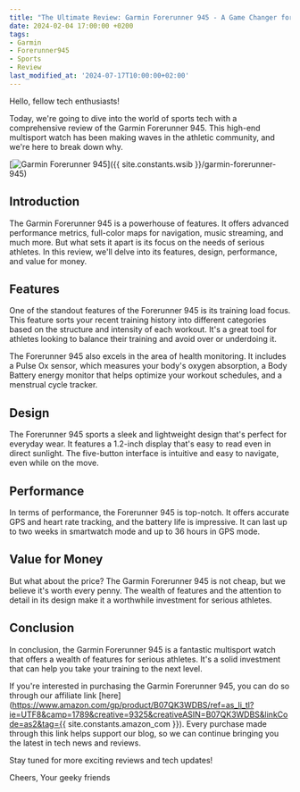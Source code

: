 ```yaml
---
title: "The Ultimate Review: Garmin Forerunner 945 - A Game Changer for Athletes"
date: 2024-02-04 17:00:00 +0200
tags:
- Garmin
- Forerunner945
- Sports
- Review
last_modified_at: '2024-07-17T10:00:00+02:00'
---
```


Hello, fellow tech enthusiasts!

Today, we're going to dive into the world of sports tech with a comprehensive review of the Garmin Forerunner 945. This high-end multisport watch has been making waves in the athletic community, and we're here to break down why.

[![Garmin Forerunner 945](https://i.imgur.com/Forerunner945.jpg)]({{ site.constants.wsib }}/garmin-forerunner-945)

## Introduction

The Garmin Forerunner 945 is a powerhouse of features. It offers advanced performance metrics, full-color maps for navigation, music streaming, and much more. But what sets it apart is its focus on the needs of serious athletes. In this review, we'll delve into its features, design, performance, and value for money.

## Features

One of the standout features of the Forerunner 945 is its training load focus. This feature sorts your recent training history into different categories based on the structure and intensity of each workout. It's a great tool for athletes looking to balance their training and avoid over or underdoing it.

The Forerunner 945 also excels in the area of health monitoring. It includes a Pulse Ox sensor, which measures your body's oxygen absorption, a Body Battery energy monitor that helps optimize your workout schedules, and a menstrual cycle tracker.

## Design

The Forerunner 945 sports a sleek and lightweight design that's perfect for everyday wear. It features a 1.2-inch display that's easy to read even in direct sunlight. The five-button interface is intuitive and easy to navigate, even while on the move.

## Performance

In terms of performance, the Forerunner 945 is top-notch. It offers accurate GPS and heart rate tracking, and the battery life is impressive. It can last up to two weeks in smartwatch mode and up to 36 hours in GPS mode.

## Value for Money

But what about the price? The Garmin Forerunner 945 is not cheap, but we believe it's worth every penny. The wealth of features and the attention to detail in its design make it a worthwhile investment for serious athletes.

## Conclusion

In conclusion, the Garmin Forerunner 945 is a fantastic multisport watch that offers a wealth of features for serious athletes. It's a solid investment that can help you take your training to the next level.

If you're interested in purchasing the Garmin Forerunner 945, you can do so through our affiliate link [here](https://www.amazon.com/gp/product/B07QK3WDBS/ref=as_li_tl?ie=UTF8&camp=1789&creative=9325&creativeASIN=B07QK3WDBS&linkCode=as2&tag={{ site.constants.amazon_com }}). Every purchase made through this link helps support our blog, so we can continue bringing you the latest in tech news and reviews.

Stay tuned for more exciting reviews and tech updates!

Cheers,
Your geeky friends
